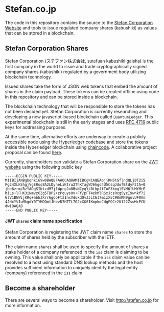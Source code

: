 # Stefan.co.jp

The code in this repository contains the source to the [Stefan Corporation Website](https://stefan.co.jp) and tools to issue regulated company shares (kabushiki) as values that can be stored in a blockchain.

## Stefan Corporation Shares

Stefan Corporation (ステファン株式会社, sutefuan kabushiki gaisha) is the first company in the world to issue and trade cryptographically signed company shares (kabushiki) regulated by a government body utilizing blockchain technology. 

Issued shares take the form of JSON web tokens that embed the amount of shares in the claim payload. These tokens can be created offline using code in this repository and can be stored inside a blockchain.

The blockchain technology that will be responsible to store the tokens has not been decided yet. Stefan Corporation is currently researching and developing a new javascript-based blockchain called `QuantumLedger`. This experimental blockchain is still in the early stages and uses [RFC 4716](https://tools.ietf.org/html/rfc4716#section-3.4) public keys for addressing purposes.

At the same time, alternative efforts are underway to create a publicly accessible node using the [Hyperledger](http://github.com/hyperledger/hyperledger) codebase and store the tokens inside the Hyperledger blockchain using [chaincode](https://github.com/hyperledger/fabric/blob/master/docs/API/SandboxSetup.md). A collaborative project proposal can be found [here](https://docs.google.com/document/d/1YQ69FXUXAhw30LlJ4t5RFG4KxsCkvpu1oqpgqBZVr14/edit?usp=sharing). 

Currently, shareholders can validate a Stefan Corporation share on the [JWT website](http://jwt.io) using the following public key

    -----BEGIN PUBLIC KEY-----
    MIIBIjANBgkqhkiG9w0BAQEFAAOCAQ8AMIIBCgKCAQEAojjKH5tGflndQLj0T2i5
    Fg24XLKShgjVgERoq8A2LDyheLiKtru2ThKTagWJ6hgc4U5CsqJdofBldyF21h+0
    jbe6zrm/RzYADgSINtzdM7j1WpcgJo8BsNCyqY/0LhpffToF3kmg1SVM6fUMYMrE
    hiLs+lFHK3iNmvz6Zg5TBP2+zPguys0v+Ff/pFT4zkMlRSxJcsRcg5yzI9wnkf7i
    6lV1BNWijKRq+abEJKrr6gooFtZ1nxVdukdQvJJiC6I7mizX5C98nKN9govUF0Am
    4JNxYVIuMkgdY0TYMDQmtJHevD7HTTL7G2cXO6IKmpkoCdgPQC+2U122ZswMcPCU
    dwIDAQAB
    -----END PUBLIC KEY-----
    

#### JWT `shares` claim name specification

Stefan Corporation is registering the JWT claim name `shares` to store the amount of shares held by the subscriber with the IETF.

The claim name `shares` shall be used to specify the amount of shares a stake holder of a company referenced in the `iss` claim is claiming to be owning. This value shall only be applicable if the `iss` claim value can be resolved to a host using standard DNS lookup methods and the host provides sufficient information to uniquely identify the legal entity (company) referenced in the `iss` claim.

## Become a shareholder

There are several ways to become a shareholder. Visit http://stefan.co.jp for more information.
